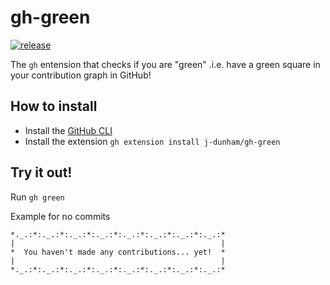 # gh-green 
[![release](https://github.com/j-dunham/gh-green/actions/workflows/release.yml/badge.svg)](https://github.com/j-dunham/gh-green/actions/workflows/release.yml)

The `gh` entension that checks if you are "green" .i.e. have a green square in your contribution graph in GitHub!

## How to install
- Install the [GitHub CLI](https://cli.github.com)
- Install the extension `gh extension install j-dunham/gh-green`

## Try it out!
Run `gh green`


Example for no commits
```
*._.:*:._.:*:._.:*:._.:*:._.:*:._.:*:._.:*:._.:*
|                                              |
*  You haven't made any contributions... yet!  *
|                                              |
*._.:*:._.:*:._.:*:._.:*:._.:*:._.:*:._.:*:._.:*
```

